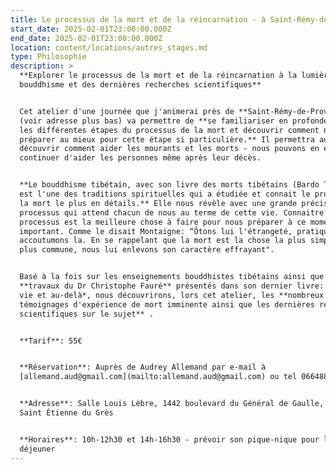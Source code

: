 ```yaml
---
title: Le processus de la mort et de la réincarnation - à Saint-Rémy-de-Provence
start_date: 2025-02-01T23:00:00.000Z
end_date: 2025-02-01T23:00:00.000Z
location: content/locations/autres_stages.md
type: Philosophie
description: >
  **Explorer le processus de la mort et de la réincarnation à la lumière du
  bouddhisme et des dernières recherches scientifiques**


  Cet atelier d'une journée que j'animerai près de **Saint-Rémy-de-Provence**
  (voir adresse plus bas) va permettre de **se familiariser en profondeur avec
  les différentes étapes du processus de la mort et découvrir comment nous
  préparer au mieux pour cette étape si particulière.** Il permettra aussi de
  découvrir comment aider les mourants et les morts - nous pouvons en effet
  continuer d'aider les personnes même après leur décès.


  **Le bouddhisme tibétain, avec son livre des morts tibétains (Bardo Thödol)
  est l'une des traditions spirituelles qui a étudiée et connait le processus de
  la mort le plus en détails.** Elle nous révèle avec une grande précision le
  processus qui attend chacun de nous au terme de cette vie. Connaitre ce
  processus est la meilleure chose à faire pour nous préparer à ce moment si
  important. Comme le disait Montaigne: “Ôtons lui l'étrangeté, pratiquons la,
  accoutumons la. En se rappelant que la mort est la chose la plus simple et la
  plus commune, nous lui enlevons son caractère effrayant".


  Basé à la fois sur les enseignements bouddhistes tibétains ainsi que sur les
  **travaux du Dr Christophe Fauré** présentés dans son dernier livre: *Cette
  vie et au-delà*, nous découvrirons, lors cet atelier, les **nombreux
  témoignages d'expérience de mort imminente ainsi que les dernières recherches
  scientifiques sur le sujet** .


  **Tarif**: 55€


  **Réservation**: Auprès de Audrey Allemand par e-mail à
  [allemand.aud@gmail.com](mailto:allemand.aud@gmail.com) ou tel 0664884347


  **Adresse**: Salle Louis Lèbre, 1442 boulevard du Général de Gaulle, 13103
  Saint Étienne du Grès


  **Horaires**: 10h-12h30 et 14h-16h30 - prévoir son pique-nique pour le
  déjeuner
---
```


